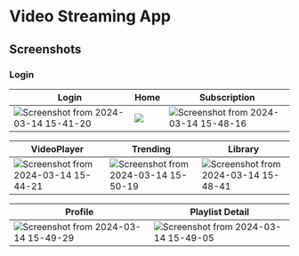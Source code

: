 # Video Streaming App

## Screenshots

### Login

|       **Login**        |      **Home**        |     **Subscription**   |
|------------------------|----------------------|------------------------|
|![Screenshot from 2024-03-14 15-41-20](https://github.com/YashR25/Youtube-Android-App/assets/95738812/a29c8a47-57e7-4fb5-b5c1-cc9ac2764744)|![](https://github.com/YashR25/Youtube-Android-App/assets/95738812/2f3072af-4264-456d-8202-702f960bb43f)|![Screenshot from 2024-03-14 15-48-16](https://github.com/YashR25/Youtube-Android-App/assets/95738812/409dad82-2cbe-40f8-b3a5-d71c3ac7b170)


|     **VideoPlayer**    |     **Trending**     |       **Library**      |
|------------------------|----------------------|------------------------|
|![Screenshot from 2024-03-14 15-44-21](https://github.com/YashR25/Youtube-Android-App/assets/95738812/d0abfa58-ebcd-4bbb-957a-36d31b765e5c)|![Screenshot from 2024-03-14 15-50-19](https://github.com/YashR25/Youtube-Android-App/assets/95738812/a114cf89-ad96-4ed9-8d7a-46fac585c11e)|![Screenshot from 2024-03-14 15-48-41](https://github.com/YashR25/Youtube-Android-App/assets/95738812/55e6f6d6-bd31-49ef-af8e-ab3c826c9da2)


|     **Profile**    |     **Playlist Detail**     |
|--------------------|-----------------------------|
|![Screenshot from 2024-03-14 15-49-29](https://github.com/YashR25/Youtube-Android-App/assets/95738812/5af5ec9c-7c9b-40c0-9f2c-03dbe6f34e30)|![Screenshot from 2024-03-14 15-49-05](https://github.com/YashR25/Youtube-Android-App/assets/95738812/ead92eb0-5119-463d-b734-902ae8ef13b9)





